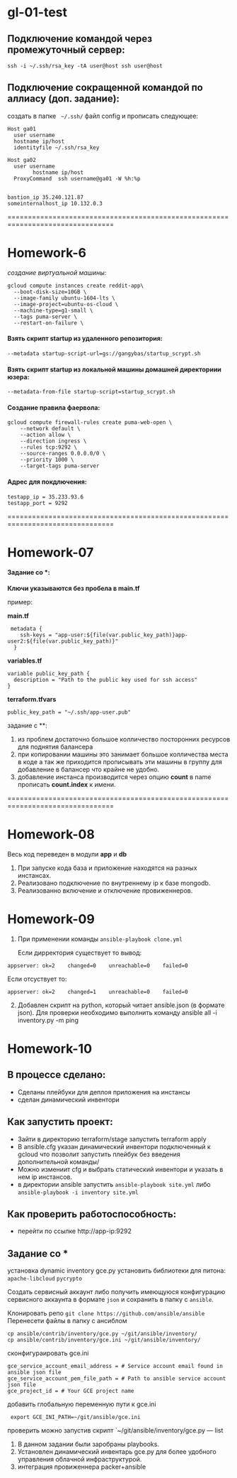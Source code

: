 # gl-01-test


## Подключение командой через промежуточный сервер:

```ssh -i ~/.ssh/rsa_key -tA user@host ssh user@host```

## Подключение сокращенной командой по аллиасу (доп. задание):

создать в папке
` ~/.ssh/`  файл config
и прописать следующее:

``` 
Host ga01
  user username
  hostname ip/host
  identityfile ~/.ssh/rsa_key
  
Host ga02
  user username
        hostname ip/host
  ProxyCommand  ssh username@ga01 -W %h:%p


bastion_ip 35.240.121.87
someinternalhost_ip 10.132.0.3

```

================================================================================


# Homework-6 

_создание виртуальной машины:_

```
gcloud compute instances create reddit-app\
  --boot-disk-size=10GB \
  --image-family ubuntu-1604-lts \
  --image-project=ubuntu-os-cloud \
  --machine-type=g1-small \
  --tags puma-server \
  --restart-on-failure \
```
  
#### Взять скрипт startup из удаленного репозитория:

 ``` --metadata startup-script-url=gs://gangybas/startup_scrypt.sh ```
 
#### Взять скрипт startup из локальной машины домашней директориии юзера:

```--metadata-from-file startup-script=startup_scrypt.sh ```


#### Создание правила фаервола:

```
gcloud compute firewall-rules create puma-web-open \
    --network default \
    --action allow \
    --direction ingress \
    --rules tcp:9292 \
    --source-ranges 0.0.0.0/0 \
    --priority 1000 \
    --target-tags puma-server
```
#### Адрес для покдлючения:

```   
testapp_ip = 35.233.93.6
testapp_port = 9292
```


================================================================================




# Homework-07

#### Задание со *:

__Ключи указываются без пробела в main.tf__

пример:

__main.tf__

```
 metadata {
    ssh-keys = "app-user:${file(var.public_key_path)}app-user2:${file(var.public_key_path)}"
  }
```

__variables.tf__

```
variable public_key_path {
  description = "Path to the public key used for ssh access"
}
```
__terraform.tfvars__

```
public_key_path = "~/.ssh/app-user.pub"
```

задание с **:

1. из проблем достаточно большое колличество посторонних ресурсов для поднятия балансера
2. при копировании машины это занимает большое колличества места в коде а так же приходится прописывать эти машины в группу для добавление в балансер что крайне не удобно.
3. добавление инстанса производится через опцию __count__ в name прописать __count.index__ к имени.

================================================================================



# Homework-08



Весь код переведен в модули __app__ и __db__
 

1. При запуске кода база и приложение находятся на разных инстансах. 
2. Реализовано подключение по внутреннему ip к базе mongodb. 
3. Реализованно включение и отключение провиженнеров.





# Homework-09

1. При  применении команды `ansible-playbook clone.yml`

   Если дирректория существует то вывод:
   
  `appserver: ok=2    changed=0    unreachable=0    failed=0`
  
   Если отсуствует то:
  
  `appserver: ok=2    changed=1    unreachable=0    failed=0`
  
2. Добавлен скрипт на python, который читает ansible.json (в формате json). Для проверки необходимо выполнить команду ansible all -i inventory.py -m ping


# Homework-10

## В процессе сделано:
* Сделаны плейбуки для деплоя приложения на инстансы
* сделан динамический инвентори

## Как запустить проект:
* Зайти в директорию terraform/stage
  запустить terraform apply
* В ansible.cfg указан динамический инвентори подключенный к gcloud что позволит запустить плейбук без введения дополнительной команды/
* Можно измениит cfg и выбрать статический инвентори и указать в нем ip инстансов.
* в директории ansible запустить `ansible-playbook site.yml` либо `ansible-playbook -i inventory site.yml`

## Как проверить работоспособность:
* перейти по ссылке http://app-ip:9292

## Задание со *
установка dynamic inventory gce.py
установить библиотеки для питона:
`apache-libcloud`
`pycrypto`

Создать сервисный аккаунт либо получить имеющуюся конфигурацию сервисного аккаунта в формате `json` и сохранить в папку с `ansible`.

Клонировать репо
`git clone https://github.com/ansible/ansible`
Перенесети файлы в папку с ансиблом

```
cp ansible/contrib/inventory/gce.py ~/git/ansible/inventory/
cp ansible/contrib/inventory/gce.ini ~/git/ansible/inventory/
```
сконфигураировать gce.ini

```
gce_service_account_email_address = # Service account email found in ansible json file
gce_service_account_pem_file_path = # Path to ansible service account json file
gce_project_id = # Your GCE project name
```
добавить глобальную переменную пути к gce.ini

` export GCE_INI_PATH=~/git/ansible/gce.ini`

проверить можно запустив скрипт
`~/git/ansible/inventory/gce.py — list

1. В данном задании были заробраны playbooks.
2. Установлен динамический инвентарь gce.py для более удобного управления облачной инфраструктурой.
3. интеграция провиженнера packer+ansible

